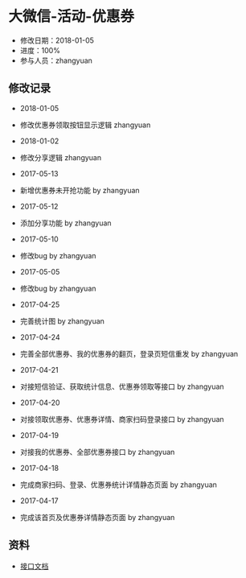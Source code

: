 # 大微信-活动-优惠券
- 修改日期：2018-01-05
- 进度：100%  
- 参与人员：zhangyuan 

## 修改记录
- 2018-01-05
* 修改优惠券领取按钮显示逻辑   zhangyuan

- 2018-01-02
* 修改分享逻辑   zhangyuan

- 2017-05-13
* 新增优惠券未开抢功能 by zhangyuan

- 2017-05-12
* 添加分享功能 by zhangyuan

- 2017-05-10
* 修改bug by zhangyuan

- 2017-05-05
* 修改bug by zhangyuan

- 2017-04-25
* 完善统计图 by zhangyuan

- 2017-04-24
* 完善全部优惠券、我的优惠券的翻页，登录页短信重发 by zhangyuan

- 2017-04-21
* 对接短信验证、获取统计信息、优惠券领取等接口 by zhangyuan

- 2017-04-20
* 对接领取优惠券、优惠券详情、商家扫码登录接口 by zhangyuan

- 2017-04-19
* 对接我的优惠券、全部优惠券接口 by zhangyuan

- 2017-04-18
* 完成商家扫码、登录、优惠券统计详情静态页面 by zhangyuan

- 2017-04-17
* 完成该首页及优惠券详情静态页面 by zhangyuan

## 资料
- [接口文档](http://www.doyoteam.com/chinapostwxyx/api/help.do)




